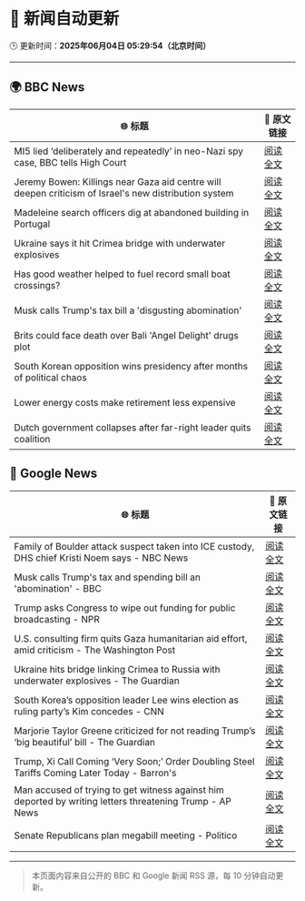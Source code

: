 # 🧠 新闻自动更新

🕒 更新时间：**2025年06月04日 05:29:54（北京时间）**

---

## 🌍 BBC News

| 🌐 标题 | 🔗 原文链接 |
|--------|-------------|
| MI5 lied ‘deliberately and repeatedly’ in neo-Nazi spy case, BBC tells High Court | [阅读全文](https://www.bbc.com/news/articles/c4ge87g2lngo) |
| Jeremy Bowen: Killings near Gaza aid centre will deepen criticism of Israel's new distribution system | [阅读全文](https://www.bbc.com/news/articles/c8jgk1w320lo) |
| Madeleine search officers dig at abandoned building in Portugal | [阅读全文](https://www.bbc.com/news/articles/cy4k1vg34wlo) |
| Ukraine says it hit Crimea bridge with underwater explosives | [阅读全文](https://www.bbc.com/news/articles/cz708lpzgxro) |
| Has good weather helped to fuel record small boat crossings? | [阅读全文](https://www.bbc.com/news/articles/cwy3vq22xqzo) |
| Musk calls Trump's tax bill a 'disgusting abomination' | [阅读全文](https://www.bbc.com/news/articles/c0j76djzgpvo) |
| Brits could face death over Bali 'Angel Delight' drugs plot | [阅读全文](https://www.bbc.com/news/articles/cewd705yy74o) |
| South Korean opposition wins presidency after months of political chaos | [阅读全文](https://www.bbc.com/news/articles/c861yyqxg4do) |
| Lower energy costs make retirement less expensive | [阅读全文](https://www.bbc.com/news/articles/cj42022gqzwo) |
| Dutch government collapses after far-right leader quits coalition | [阅读全文](https://www.bbc.com/news/articles/c0r1x5yyd5wo) |

## 📰 Google News

| 🌐 标题 | 🔗 原文链接 |
|--------|-------------|
| Family of Boulder attack suspect taken into ICE custody, DHS chief Kristi Noem says - NBC News | [阅读全文](https://news.google.com/rss/articles/CBMiugFBVV95cUxPWGFPaEFhUEczX1U2cFljZkhxNjNHU1RfQnFIQi1xdnlvek01U1V3UldUYS1OZDZuUExCejZuRWVzZUd4TlR0b2stMXlzY2VhN2dlc3VyZ0J0clJER28xVlltT2RPbXpHZTVBaFdGSmlmU1lXakUwYVZWUEFsOUQ3Z3oxVHhPREZ1Zm9kejg2SE1WbVkyRXFvMTRkeldlWjBoRVR3OWlCbmZodXJyelc3TXZDSUh4SnlMcHfSAVZBVV95cUxQT1F3UUxNX2QxMjZxU1M1dXF0TEtGV0N5WXlYZlJJOFFBN19VMEJrZk1zTFN3Y3c0LW9Zd0JVT0hacXY5ZkJERzJabGZsV29lZkktalZpQQ?oc=5) |
| Musk calls Trump's tax and spending bill an 'abomination' - BBC | [阅读全文](https://news.google.com/rss/articles/CBMiWkFVX3lxTE16Y083ZTRVZXdHX01hUTVfaDk3RHJaS3BFUDlWYXhoUjhpLUJPU0Jrb3l4ZHFTOFhSNkZ4SGNlNU1xMU5wRS03bjNoNHNiMUVFdE1Jc2Y0WmhQUdIBX0FVX3lxTE1NTFBXTll2S0ZCMWdfSnBTdS1hSUZ2Slo2alRHZkpBbHZPYUFYeS1WRTJZMW5aZUJ5bXoxOXplXzItRG10UHVsYXVnSDVkVGFUY3FqNHpPenZTdWduNFR3?oc=5) |
| Trump asks Congress to wipe out funding for public broadcasting - NPR | [阅读全文](https://news.google.com/rss/articles/CBMikwFBVV95cUxPUVA5QzV0X3prNmJEaVozdXAtbVViRzd5Vl85Tld2S3J3eTFudllPUTF1OVAtbUZNUmI0dUR3dWRnOU1nREppN2dkekdzQUduMjVxc2ZweEFva0s2T2U0d3oxTlBDX0o1LW5henUyZWt1bWRvTEo1ZDBVa3NxNDhjRXhoZmNGWHFKUW5tejlSQkl3V2M?oc=5) |
| U.S. consulting firm quits Gaza humanitarian aid effort, amid criticism - The Washington Post | [阅读全文](https://news.google.com/rss/articles/CBMikAFBVV95cUxQV1B4UDdpVHREOGxId3pDZ2l1X0hRUUt1bl9zLUl1X0xCMDd3cDM5Y0N6R3hhbUNwbUx1QVVibDJza0pYNmNVZEdpNUhPSTFIZlJvRDNiMjRRNnprZVpfQkF0R0puSHJMVk9zbkpkOUNTa1E0UDZLMXdZd3I0bGhqdjFqLTZWUVU4ajgyZHFoZG4?oc=5) |
| Ukraine hits bridge linking Crimea to Russia with underwater explosives - The Guardian | [阅读全文](https://news.google.com/rss/articles/CBMiuAFBVV95cUxPQmp4aXJGcVpuZTNpY0V1UXJFa2U1c2Z5SFpmdE1PN0taT3BmVmQ1VlozcXR4THppeXFTQlJqQUdWNTBNdlpHZDl4b3VRa3ZCUDJ1OXg4M1NBRlE1OHl4eVdFNDV6WHlma1N1bUYzNk1qbEZKdzEwMkdVSlRZdjBVWnhfZVRSdVBIWmJQcV9YcmVlNWJHbjgyWFpjbEhFRG5CUjQ4S1VMcWd4SENDamhvdjEzU2pOcTVK?oc=5) |
| South Korea’s opposition leader Lee wins election as ruling party’s Kim concedes - CNN | [阅读全文](https://news.google.com/rss/articles/CBMijwFBVV95cUxPWHJzYmJGWTBZRDZnM0h6andoa3BENkdSTmJnU3VsOGllLUZXbTIzSUQ4R0tqcHducnY0LVdwcTAzSWVjUWtjSFlSSk55aFoxUXZTOTVTV19xZGlaa1JkUzBxQzJLVGlqM3U3UnFVWDhNRTR5enlSZjhsblRjTmJORGVGdGw2MmN1b1l2X25ZTdIBlAFBVV95cUxQZEdSZWxfYUV2NVlTVmJnSE1NTWFJZlk2WWFVZFFIN3AzMERqQmhGS2llbllGV25HR3F4cWdmaU1mdlZtMEtNRFF4VEF0QVF4T2VqcXh6U3FQTTR3MlVvMzF0cGwtR0JlY0ZHSURXa085V0x6ZDQ1MkRXQVpJWDMxVFpUREZ3ZnBSS3dpMXNJQ1NNWjk2?oc=5) |
| Marjorie Taylor Greene criticized for not reading Trump’s ‘big beautiful’ bill - The Guardian | [阅读全文](https://news.google.com/rss/articles/CBMijgFBVV95cUxPTmRrbDM0UDdpRUg2SW00SURhRHZmczh1NUlTVC00TzM0bXJycjBYNEdObUhCN2hyUU95eGhLZUtnSVFxa21yOWxZSFliaWRtbXY0R0pqQlMyVHQ3a0h4TUZQNW9SZ2oyV25zLU1hZ1ZNRUlNN0RMSGk0NmxRTXFONHhCLVZpNEUwRUt5bkxR?oc=5) |
| Trump, Xi Call Coming ‘Very Soon;’ Order Doubling Steel Tariffs Coming Later Today - Barron's | [阅读全文](https://news.google.com/rss/articles/CBMiggFBVV95cUxPZkJyZ3hsVmtuQ284eUpsNTZZdXRaeGx2TVZpV0pTZVZ6RTBUMGVEUEJqaWJ4aHllWUZ3VVlfVXpQOUJ4U0VuMVBtT01QYjNGT19UNEtfcWRvSnBRNk83MUVmaTRvRU1zakNGWGZHc1BVSGt3ZVhOcndQUDdsYUhUOUZ3?oc=5) |
| Man accused of trying to get witness against him deported by writing letters threatening Trump - AP News | [阅读全文](https://news.google.com/rss/articles/CBMiqwFBVV95cUxNTUVockJVNXJFVlBqMEotOU9ta0YwTWtZQnB2RnM1cFlYaDVQS0lpNFF3VW9nLWtrU1pCOEprM1dvVnNmeDJfRnJteGRrSTBfTjVxN18yeF9YbjNKN3U3SF9COE1ZaUs5OXpzaFlTbllHTkFjZ21wcExnTXVLWTdsbE5yREJKQUxrU3kyUUV4ek9XbVJLUnNOcFVxX2VrZnZ5VDJXUUJnN2FfRTA?oc=5) |
| Senate Republicans plan megabill meeting - Politico | [阅读全文](https://news.google.com/rss/articles/CBMiqwFBVV95cUxOeVMzN3IwVVotbW5TVkRmNHZEVDRDcEFLd0NZSEc0TlVHZXk2QVphRE1VOE45bTY4cUJZQ09VWFprSnpjbFpOb1VXamQ0aXZyXzB2anpuSkFMb0cxeUFMTlZVd0JheUwwX3dpbFN4dHluaTN4a1ctckI2dGd0Qk9jbjM2cVVDbkN2NElVOUxJcHBNcVgtdkhTN1g1YWlUT0t4dGsxZDR1TF8xQ0E?oc=5) |

---
> 本页面内容来自公开的 BBC 和 Google 新闻 RSS 源，每 10 分钟自动更新。